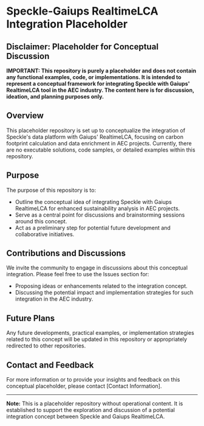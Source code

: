 # Speckle-Gaiups RealtimeLCA Integration Placeholder

## Disclaimer: Placeholder for Conceptual Discussion
**IMPORTANT: This repository is purely a placeholder and does not contain any functional examples, code, or implementations. It is intended to represent a conceptual framework for integrating Speckle with Gaiups' RealtimeLCA tool in the AEC industry. The content here is for discussion, ideation, and planning purposes only.**

## Overview
This placeholder repository is set up to conceptualize the integration of Speckle's data platform with Gaiups' RealtimeLCA, focusing on carbon footprint calculation and data enrichment in AEC projects. Currently, there are no executable solutions, code samples, or detailed examples within this repository.

## Purpose
The purpose of this repository is to:
- Outline the conceptual idea of integrating Speckle with Gaiups RealtimeLCA for enhanced sustainability analysis in AEC projects.
- Serve as a central point for discussions and brainstorming sessions around this concept.
- Act as a preliminary step for potential future development and collaborative initiatives.

## Contributions and Discussions
We invite the community to engage in discussions about this conceptual integration. Please feel free to use the Issues section for:
- Proposing ideas or enhancements related to the integration concept.
- Discussing the potential impact and implementation strategies for such integration in the AEC industry.

## Future Plans
Any future developments, practical examples, or implementation strategies related to this concept will be updated in this repository or appropriately redirected to other repositories.

## Contact and Feedback
For more information or to provide your insights and feedback on this conceptual placeholder, please contact [Contact Information].

---

**Note:** This is a placeholder repository without operational content. It is established to support the exploration and discussion of a potential integration concept between Speckle and Gaiups RealtimeLCA.

